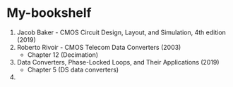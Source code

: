 # My-bookshelf
1. Jacob Baker - CMOS Circuit Design, Layout, and Simulation, 4th edition (2019)
2. Roberto Rivoir - CMOS Telecom Data Converters (2003)
    + Chapter 12 (Decimation)
3. Data Converters, Phase-Locked Loops, and Their Applications (2019)
    + Chapter 5 (DS data converters)
4. 
